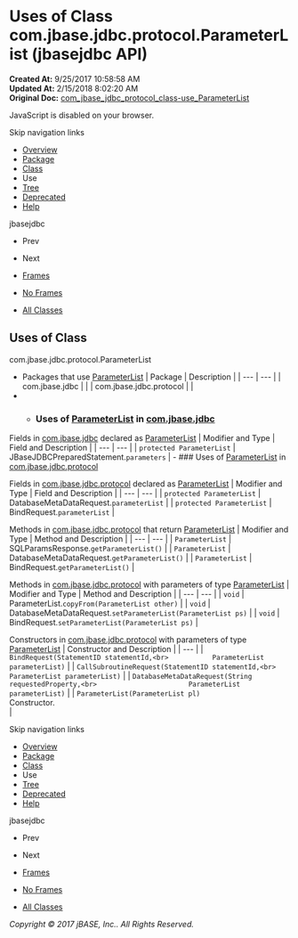 # Uses of Class com.jbase.jdbc.protocol.ParameterList (jbasejdbc   API)

**Created At:** 9/25/2017 10:58:58 AM  
**Updated At:** 2/15/2018 8:02:20 AM  
**Original Doc:** [com_jbase_jdbc_protocol_class-use_ParameterList](https://docs.jbase.com/39241-class-use/com_jbase_jdbc_protocol_class-use_ParameterList)  

<!--<br>    try {<br>        if (location.href.indexOf('is-external=true') == -1) {<br>            parent.document.title="Uses of Class com.jbase.jdbc.protocol.ParameterList (jbasejdbc   API)";<br>        }<br>    }<br>    catch(err) {<br>    }<br>//-->
JavaScript is disabled on your browser.

Skip navigation links

- [Overview](../../../../../overview-summary.html)
- [Package](./../../com.jbase.jdbc.protocol-%28jbasejdbc---api%29)
- [Class](./../../parameterlist-%28jbasejdbc---api%29 "class in com.jbase.jdbc.protocol")
- Use
- [Tree](./../../com.jbase.jdbc.protocol-class-hierarchy-%28jbasejdbc---api%29)
- [Deprecated](../../../../../deprecated-list.html)
- [Help](../../../../../help-doc.html)


jbasejdbc <br>

- Prev
- Next


- [Frames](./.)
- [No Frames](./.)


- [All Classes](../../../../../allclasses-noframe.html)


<!--<br>  allClassesLink = document.getElementById("allclasses\_navbar\_top");<br>  if(window==top) {<br>    allClassesLink.style.display = "block";<br>  }<br>  else {<br>    allClassesLink.style.display = "none";<br>  }<br>  //-->

## Uses of Class
com.jbase.jdbc.protocol.ParameterList

- Packages that use [ParameterList](./../../parameterlist-%28jbasejdbc---api%29 "class in com.jbase.jdbc.protocol") | Package | Description |
| --- | --- |
| com.jbase.jdbc |   |
| com.jbase.jdbc.protocol |   |
- - ### Uses of [ParameterList](./../../parameterlist-%28jbasejdbc---api%29 "class in com.jbase.jdbc.protocol") in [com.jbase.jdbc](./../../../jbase-jdbc-api)


Fields in [com.jbase.jdbc](./../../../jbase-jdbc-api) declared as [ParameterList](./../../parameterlist-%28jbasejdbc---api%29 "class in com.jbase.jdbc.protocol") | Modifier and Type | Field and Description |
| --- | --- |
| `protected ParameterList` | JBaseJDBCPreparedStatement.`parameters`  |
    - ### Uses of [ParameterList](./../../parameterlist-%28jbasejdbc---api%29 "class in com.jbase.jdbc.protocol") in [com.jbase.jdbc.protocol](./../../com.jbase.jdbc.protocol-%28jbasejdbc---api%29)


Fields in [com.jbase.jdbc.protocol](./../../com.jbase.jdbc.protocol-%28jbasejdbc---api%29) declared as [ParameterList](./../../parameterlist-%28jbasejdbc---api%29 "class in com.jbase.jdbc.protocol") | Modifier and Type | Field and Description |
| --- | --- |
| `protected ParameterList` | DatabaseMetaDataRequest.`parameterList`  |
| `protected ParameterList` | BindRequest.`parameterList`  |



Methods in [com.jbase.jdbc.protocol](./../../com.jbase.jdbc.protocol-%28jbasejdbc---api%29) that return [ParameterList](./../../parameterlist-%28jbasejdbc---api%29 "class in com.jbase.jdbc.protocol") | Modifier and Type | Method and Description |
| --- | --- |
| `ParameterList` | SQLParamsResponse.`getParameterList()`  |
| `ParameterList` | DatabaseMetaDataRequest.`getParameterList()`  |
| `ParameterList` | BindRequest.`getParameterList()`  |



Methods in [com.jbase.jdbc.protocol](./../../com.jbase.jdbc.protocol-%28jbasejdbc---api%29) with parameters of type [ParameterList](./../../parameterlist-%28jbasejdbc---api%29 "class in com.jbase.jdbc.protocol") | Modifier and Type | Method and Description |
| --- | --- |
| `void` | ParameterList.`copyFrom(ParameterList other)`  |
| `void` | DatabaseMetaDataRequest.`setParameterList(ParameterList ps)`  |
| `void` | BindRequest.`setParameterList(ParameterList ps)`  |



Constructors in [com.jbase.jdbc.protocol](./../../com.jbase.jdbc.protocol-%28jbasejdbc---api%29) with parameters of type [ParameterList](./../../parameterlist-%28jbasejdbc---api%29 "class in com.jbase.jdbc.protocol") | Constructor and Description |
| --- |
| `BindRequest(StatementID statementId,<br>           ParameterList parameterList)`  |
| `CallSubroutineRequest(StatementID statementId,<br>                     ParameterList parameterList)`  |
| `DatabaseMetaDataRequest(String requestedProperty,<br>                       ParameterList parameterList)`  |
| `ParameterList(ParameterList pl)`<br>Constructor.<br> |

Skip navigation links

- [Overview](../../../../../overview-summary.html)
- [Package](./../../com.jbase.jdbc.protocol-%28jbasejdbc---api%29)
- [Class](./../../parameterlist-%28jbasejdbc---api%29 "class in com.jbase.jdbc.protocol")
- Use
- [Tree](./../../com.jbase.jdbc.protocol-class-hierarchy-%28jbasejdbc---api%29)
- [Deprecated](../../../../../deprecated-list.html)
- [Help](../../../../../help-doc.html)


jbasejdbc <br>

- Prev
- Next


- [Frames](./.)
- [No Frames](./.)


- [All Classes](../../../../../allclasses-noframe.html)


<!--<br>  allClassesLink = document.getElementById("allclasses\_navbar\_bottom");<br>  if(window==top) {<br>    allClassesLink.style.display = "block";<br>  }<br>  else {<br>    allClassesLink.style.display = "none";<br>  }<br>  //-->

*Copyright © 2017 jBASE, Inc.. All Rights Reserved.*
